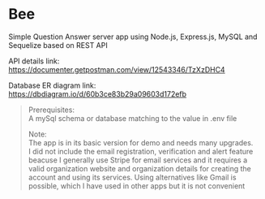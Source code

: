 # Bee
Simple Question Answer server app using Node.js, Express.js, MySQL and Sequelize based on REST API </br>

API details link: https://documenter.getpostman.com/view/12543346/TzXzDHC4 </br>

Database ER diagram link: https://dbdiagram.io/d/60b3ce83b29a09603d172efb </br>


>Prerequisites: <br/>
>A mySql schema or database matching to the value in .env file <br/>
>
>Note: <br/>
>The app is in its basic version for demo and needs many upgrades. <br/>
>I did not include the email registration, verification and alert feature beacuse I generally use Stripe for email services and it requires a valid organization website and organization details for creating the account and using its services. Using alternatives like Gmail is possible, which I have used in other apps but it is not convenient

